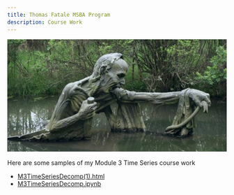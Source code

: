 ```yaml
---
title: Thomas Fatale MSBA Program
description: Course Work
---
```


![Landing Page Image](/Ferryman1.jpg)

Here are some samples of my Module 3 Time Series course work

- [M3TimeSeriesDecomp(1).html](Thomas-Fatale.github.io/M3TimeSeriesDecomp(1).html)
- [M3TimeSeriesDecomp.ipynb](Thomas-Fatale.github.io/M3TimeSeriesDecomp.ipynb)
